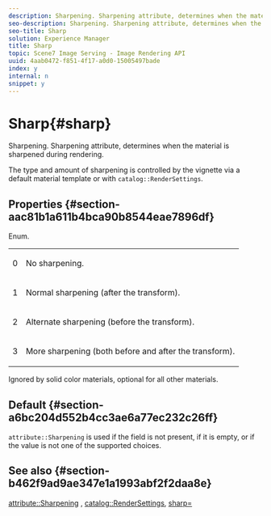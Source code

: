 ```yaml
---
description: Sharpening. Sharpening attribute, determines when the material is sharpened during rendering.
seo-description: Sharpening. Sharpening attribute, determines when the material is sharpened during rendering.
seo-title: Sharp
solution: Experience Manager
title: Sharp
topic: Scene7 Image Serving - Image Rendering API
uuid: 4aab0472-f851-4f17-a0d0-15005497bade
index: y
internal: n
snippet: y
---
```


# Sharp{#sharp}

Sharpening. Sharpening attribute, determines when the material is sharpened during rendering.

The type and amount of sharpening is controlled by the vignette via a default material template or with `catalog::RenderSettings`.

## Properties {#section-aac81b1a611b4bca90b8544eae7896df}

Enum.

<table id="simpletable_D52B41A39E4E4E54A06821B9D689DB30"> 
 <tr class="strow"> 
  <td class="stentry"> <p>0 </p></td> 
  <td class="stentry"> <p>No sharpening. </p></td> 
 </tr> 
 <tr class="strow"> 
  <td class="stentry"> <p>1 </p></td> 
  <td class="stentry"> <p>Normal sharpening (after the transform). </p></td> 
 </tr> 
 <tr class="strow"> 
  <td class="stentry"> <p>2 </p></td> 
  <td class="stentry"> <p>Alternate sharpening (before the transform). </p></td> 
 </tr> 
 <tr class="strow"> 
  <td class="stentry"> <p>3 </p></td> 
  <td class="stentry"> <p>More sharpening (both before and after the transform). </p></td> 
 </tr> 
</table>

Ignored by solid color materials, optional for all other materials.

## Default {#section-a6bc204d552b4cc3ae6a77ec232c26ff}

`attribute::Sharpening` is used if the field is not present, if it is empty, or if the value is not one of the supported choices.

## See also {#section-b462f9ad9ae347e1a1993abf2f2daa8e}

[attribute::Sharpening](../../../../../ir_api/material_cat/image-rendering-api-ref/c-ir-material-catalog/c-ir-attributes-reference/r-ir-cat-sharp.md#reference-c706450cf95347f98f86c696f9167297) , [catalog::RenderSettings](../../../../../ir_api/material_cat/image-rendering-api-ref/c-ir-material-catalog/c-ir-attributes-reference/r-ir-rendersettings.md#reference-f3ae5e18095d40b2a8edef957dd82fbd), [sharp=](../../../../../ir_api/http_protocol/image-rendering-api-ref/c-ir-http-protocol-ref/c-ir-http-protocol-command-reference/r-ir-http-sharp.md#reference-acdd87f6b5de4e3a85e5d3c03022a35a) 
